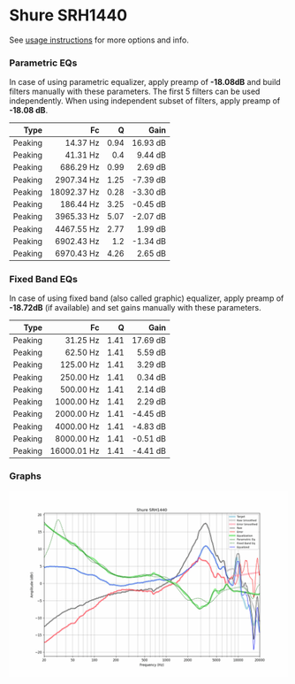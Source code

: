 # Shure SRH1440
See [usage instructions](https://github.com/jaakkopasanen/AutoEq#usage) for more options and info.

### Parametric EQs
In case of using parametric equalizer, apply preamp of **-18.08dB** and build filters manually
with these parameters. The first 5 filters can be used independently.
When using independent subset of filters, apply preamp of **-18.08 dB**.

| Type    | Fc          |    Q | Gain     |
|--------:|------------:|-----:|---------:|
| Peaking | 14.37 Hz    | 0.94 | 16.93 dB |
| Peaking | 41.31 Hz    | 0.4  | 9.44 dB  |
| Peaking | 686.29 Hz   | 0.99 | 2.69 dB  |
| Peaking | 2907.34 Hz  | 1.25 | -7.39 dB |
| Peaking | 18092.37 Hz | 0.28 | -3.30 dB |
| Peaking | 186.44 Hz   | 3.25 | -0.45 dB |
| Peaking | 3965.33 Hz  | 5.07 | -2.07 dB |
| Peaking | 4467.55 Hz  | 2.77 | 1.99 dB  |
| Peaking | 6902.43 Hz  | 1.2  | -1.34 dB |
| Peaking | 6970.43 Hz  | 4.26 | 2.65 dB  |

### Fixed Band EQs
In case of using fixed band (also called graphic) equalizer, apply preamp of **-18.72dB**
(if available) and set gains manually with these parameters.

| Type    | Fc          |    Q | Gain     |
|--------:|------------:|-----:|---------:|
| Peaking | 31.25 Hz    | 1.41 | 17.69 dB |
| Peaking | 62.50 Hz    | 1.41 | 5.59 dB  |
| Peaking | 125.00 Hz   | 1.41 | 3.29 dB  |
| Peaking | 250.00 Hz   | 1.41 | 0.34 dB  |
| Peaking | 500.00 Hz   | 1.41 | 2.14 dB  |
| Peaking | 1000.00 Hz  | 1.41 | 2.29 dB  |
| Peaking | 2000.00 Hz  | 1.41 | -4.45 dB |
| Peaking | 4000.00 Hz  | 1.41 | -4.83 dB |
| Peaking | 8000.00 Hz  | 1.41 | -0.51 dB |
| Peaking | 16000.01 Hz | 1.41 | -4.41 dB |

### Graphs
![](./Shure%20SRH1440.png)